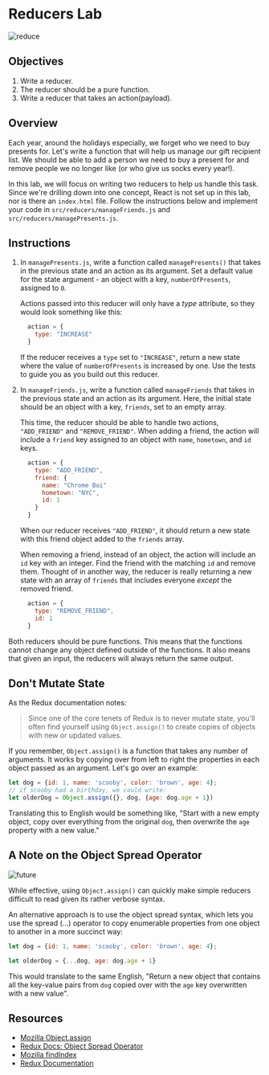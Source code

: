 # Reducers Lab

![reduce](https://media.giphy.com/media/3o7TKwxYkeW0ZvTqsU/giphy.gif)

## Objectives

1. Write a reducer.
2. The reducer should be a pure function.
3. Write a reducer that takes an action(payload).

## Overview

Each year, around the holidays especially, we forget who we need to buy presents
for. Let's write a function that will help us manage our gift recipient list. We
should be able to add a person we need to buy a present for and remove people we
no longer like (or who give us socks every year!).

In this lab, we will focus on writing two reducers to help us handle this task.
Since we're drilling down into one concept, React is not set up in this lab, nor
is there an `index.html` file. Follow the instructions below and implement your
code in `src/reducers/manageFriends.js` and `src/reducers/managePresents.js`.

## Instructions

1. In `managePresents.js`, write a function called `managePresents()` that takes
   in the previous state and an action as its argument. Set a default value for
   the state argument - an object with a key, `numberOfPresents`, assigned to
   `0`.

   Actions passed into this reducer will only have a _type_ attribute, so they
   would look something like this:

      ```js
        action = {
          type: "INCREASE"
        }
      ```

   If the reducer receives a `type` set to `"INCREASE"`, return a new state
   where the value of `numberOfPresents` is increased by one. Use the tests to
   guide you as you build out this reducer.

2. In `manageFriends.js`, write a function called `manageFriends` that takes in
   the previous state and an action as its argument.  Here, the initial state
   should be an object with a key, `friends`, set to an empty array.

   This time, the reducer should be able to handle two actions, `"ADD_FRIEND"`
   and `"REMOVE_FRIEND"`. When adding a friend, the action will include a
   `friend` key assigned to an object with `name`, `hometown`, and `id` keys.

    ```js
      action = {
        type: "ADD_FRIEND",
        friend: {
          name: "Chrome Boi"
          hometown: "NYC",
          id: 1
        }
      }
    ```

   When our reducer receives `"ADD_FRIEND"`, it should return a new state with
   this friend object added to the `friends` array.

   When removing a friend, instead of an object, the action will include an `id` key
   with an integer. Find the friend with the matching `id` and remove them. Thought of
   in another way, the reducer is really returning a new state with an array of `friends`
   that includes everyone _except_ the removed friend.

    ```js
      action = {
        type: "REMOVE_FRIEND",
        id: 1
      }
    ```

Both reducers should be pure functions.  This means that the functions cannot
change any object defined outside of the functions.  It also means that given an
input, the reducers will always return the same output.

## Don't Mutate State

As the Redux documentation notes:

> Since one of the core tenets of Redux is to never mutate state, you'll often
find yourself using `Object.assign()` to create copies of objects with new or
updated values.

If you remember, `Object.assign()` is a function that takes any number of
arguments. It works by copying over from left to right the properties in each
object passed as an argument.  Let's go over an example:

```js
let dog = {id: 1, name: 'scooby', color: 'brown', age: 4};
// if scooby had a birthday, we could write:
let olderDog = Object.assign({}, dog, {age: dog.age + 1})
```

Translating this to English would be something like, "Start with a new empty
object, copy over everything from the original `dog`, then overwrite the `age`
property with a new value."

## A Note on the Object Spread Operator

![future](https://media.giphy.com/media/l0CRCmMBYQbL7dCmI/giphy.gif)

While effective, using `Object.assign()` can quickly make simple reducers
difficult to read given its rather verbose syntax.

An alternative approach is to use the object spread syntax, which lets you use
the spread (...) operator to copy enumerable properties from one object to
another in a more succinct way:

```javascript
let dog = {id: 1, name: 'scooby', color: 'brown', age: 4};

let olderDog = {...dog, age: dog.age + 1}
```

This would translate to the same English, "Return a new object that contains all
the key-value pairs from `dog` copied over with the `age` key overwritten with a
new value".

## Resources

- [Mozilla Object.assign](https://developer.mozilla.org/en-US/docs/Web/JavaScript/Reference/Global_Objects/Object/assign)
- [Redux Docs: Object Spread Operator](http://redux.js.org/docs/recipes/UsingObjectSpreadOperator.html)
- [Mozilla findIndex](https://developer.mozilla.org/en-US/docs/Web/JavaScript/Reference/Global_Objects/Array/findIndex)
- [Redux Documentation](http://redux.js.org/docs/basics/Reducers.html)
